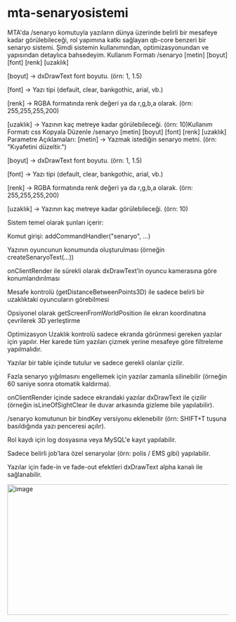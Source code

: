 # mta-senaryosistemi
 MTA'da /senaryo komutuyla yazıların dünya üzerinde belirli bir mesafeye kadar görülebileceği, rol yapımına katkı sağlayan qb-core benzeri bir senaryo sistemi. Şimdi sistemin kullanımından, optimizasyonundan ve yapısından detaylıca bahsedeyim.
Kullanım Formatı
/senaryo [metin] [boyut] [font] [renk] [uzaklık]

[boyut] → dxDrawText font boyutu. (örn: 1, 1.5)

[font] → Yazı tipi (default, clear, bankgothic, arial, vb.)

[renk] → RGBA formatında renk değeri ya da r,g,b,a olarak. (örn: 255,255,255,200)

[uzaklık] → Yazının kaç metreye kadar görülebileceği. (örn: 10)Kullanım Formatı
css
Kopyala
Düzenle
/senaryo [metin] [boyut] [font] [renk] [uzaklık]
Parametre Açıklamaları:
[metin] → Yazmak istediğin senaryo metni. (örn: "Kıyafetini düzeltir.")

[boyut] → dxDrawText font boyutu. (örn: 1, 1.5)

[font] → Yazı tipi (default, clear, bankgothic, arial, vb.)

[renk] → RGBA formatında renk değeri ya da r,g,b,a olarak. (örn: 255,255,255,200)

[uzaklık] → Yazının kaç metreye kadar görülebileceği. (örn: 10)


Sistem temel olarak şunları içerir:

Komut girişi: addCommandHandler("senaryo", ...)

Yazının oyuncunun konumunda oluşturulması (örneğin createSenaryoText(...))

onClientRender ile sürekli olarak dxDrawText’in oyuncu kamerasına göre konumlandırılması

Mesafe kontrolü (getDistanceBetweenPoints3D) ile sadece belirli bir uzaklıktaki oyuncuların görebilmesi

Opsiyonel olarak getScreenFromWorldPosition ile ekran koordinatına çevrilerek 3D yerleştirme



Optimizasyon
Uzaklık kontrolü sadece ekranda görünmesi gereken yazılar için yapılır. Her karede tüm yazıları çizmek yerine mesafeye göre filtreleme yapılmalıdır.

Yazılar bir table içinde tutulur ve sadece gerekli olanlar çizilir.

Fazla senaryo yığılmasını engellemek için yazılar zamanla silinebilir (örneğin 60 saniye sonra otomatik kaldırma).

onClientRender içinde sadece ekrandaki yazılar dxDrawText ile çizilir (örneğin isLineOfSightClear ile duvar arkasında gizleme bile yapılabilir).




/senaryo komutunun bir bindKey versiyonu eklenebilir (örn: SHIFT+T tuşuna basıldığında yazı penceresi açılır).

Rol kaydı için log dosyasına veya MySQL'e kayıt yapılabilir.

Sadece belirli job’lara özel senaryolar (örn: polis / EMS gibi) yapılabilir.

Yazılar için fade-in ve fade-out efektleri dxDrawText alpha kanalı ile sağlanabilir.

<img width="641" height="297" alt="image" src="https://github.com/user-attachments/assets/7b152661-62b0-4aba-9b62-b123285a0f00" />
